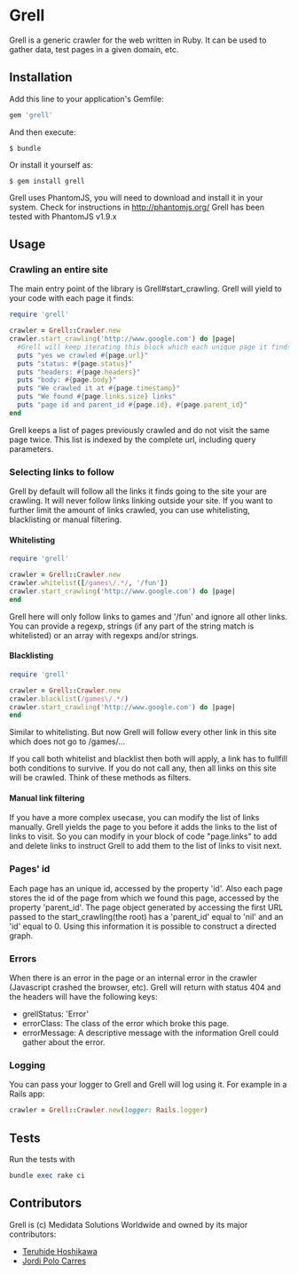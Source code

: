 # Grell

Grell is a generic crawler for the web written in Ruby.
It can be used to gather data, test pages in a given domain, etc.

## Installation

Add this line to your application's Gemfile:

```ruby
gem 'grell'
```

And then execute:

    $ bundle

Or install it yourself as:

    $ gem install grell

Grell uses PhantomJS, you will need to download and install it in your
system. Check for instructions in http://phantomjs.org/
Grell has been tested with PhantomJS v1.9.x

## Usage


### Crawling an entire site

The main entry point of the library is Grell#start_crawling.
Grell will yield to your code with each page it finds:

```ruby
require 'grell'

crawler = Grell::Crawler.new
crawler.start_crawling('http://www.google.com') do |page|
  #Grell will keep iterating this block which each unique page it finds
  puts "yes we crawled #{page.url}"
  puts "status: #{page.status}"
  puts "headers: #{page.headers}"
  puts "body: #{page.body}"
  puts "We crawled it at #{page.timestamp}"
  puts "We found #{page.links.size} links"
  puts "page id and parent_id #{page.id}, #{page.parent_id}"
end

```

Grell keeps a list of pages previously crawled and do not visit the same page twice.
This list is indexed by the complete url, including query parameters.

### Selecting links to follow

Grell by default will follow all the links it finds going to the site
your are crawling. It will never follow links linking outside your site.
If you want to further limit the amount of links crawled, you can use
whitelisting, blacklisting or manual filtering.

#### Whitelisting

```ruby
require 'grell'

crawler = Grell::Crawler.new
crawler.whitelist([/games\/.*/, '/fun'])
crawler.start_crawling('http://www.google.com') do |page|
end
```

Grell here will only follow links to games and '/fun' and ignore all
other links. You can provide a regexp, strings (if any part of the
string match is whitelisted) or an array with regexps and/or strings.

#### Blacklisting

```ruby
require 'grell'

crawler = Grell::Crawler.new
crawler.blacklist(/games\/.*/)
crawler.start_crawling('http://www.google.com') do |page|
end
```

Similar to whitelisting. But now Grell will follow every other link in
this site which does not go to /games/...

If you call both whitelist and blacklist then both will apply, a link
has to fullfill both conditions to survive. If you do not call any, then
all links on this site will be crawled. Think of these methods as
filters.

#### Manual link filtering

If you have a more complex usecase, you can modify the list of links
manually.
Grell yields the page to you before it adds the links to the list of
links to visit. So you can modify in your block of code "page.links" to
add and delete links to instruct Grell to add them to the list of links
to visit next.

### Pages' id

Each page has an unique id, accessed by the property 'id'. Also each page stores the id of the page from which we found this page, accessed by the property 'parent_id'.
The page object generated by accessing the first URL passed to the start_crawling(the root) has a 'parent_id' equal to 'nil' and an 'id' equal to 0.
Using this information it is possible to construct a directed graph.


### Errors
When there is an error in the page or an internal error in the crawler (Javascript crashed the browser, etc). Grell will return with status 404 and the headers will have the following keys:
- grellStatus: 'Error'
- errorClass: The class of the error which broke this page.
- errorMessage: A descriptive message with the information Grell could gather about the error.

### Logging
You can pass your logger to Grell and Grell will log using it.
For example in a Rails app:
```Ruby
crawler = Grell::Crawler.new(logger: Rails.logger)
```

## Tests

Run the tests with
```ruby
bundle exec rake ci
```

## Contributors
Grell is (c) Medidata Solutions Worldwide and owned by its major contributors:
* [Teruhide Hoshikawa](https://github.com/thoshikawa-mdsol)
* [Jordi Polo Carres](https://github.com/jcarres-mdsol)
